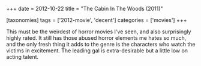 +++
date = 2012-10-22
title = "The Cabin In The Woods (2011)"

[taxonomies]
tags = ['2012-movie', 'decent']
categories = ['movies']
+++

This must be the weirdest of horror movies I\'ve seen, and also
surprisingly highly rated. It still has those abused horror elements me
hates so much, and the only fresh thing it adds to the genre is the
characters who watch the victims in excitement. The leading gal is
extra-desirable but a little low on acting talent.
